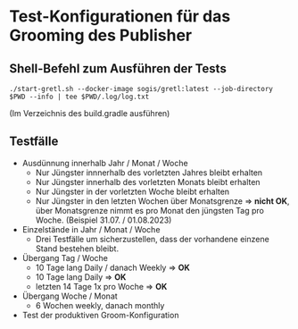 # Test-Konfigurationen für das Grooming des Publisher

## Shell-Befehl zum Ausführen der Tests

    ./start-gretl.sh --docker-image sogis/gretl:latest --job-directory $PWD --info | tee $PWD/.log/log.txt

(Im Verzeichnis des build.gradle ausführen)

## Testfälle

* Ausdünnung innerhalb Jahr / Monat / Woche
    * Nur Jüngster innnerhalb des vorletzten Jahres bleibt erhalten
    * Nur Jüngster innerhalb des vorletzten Monats bleibt erhalten
    * Nur Jüngster in der vorletzten Woche bleibt erhalten
    * Nur Jüngster in den letzten Wochen über Monatsgrenze => **nicht OK**, über Monatsgrenze nimmt es pro Monat den jüngsten Tag pro Woche. (Beispiel 31.07. / 01.08.2023)
* Einzelstände in Jahr / Monat / Woche
    * Drei Testfälle um sicherzustellen, dass der vorhandene einzene Stand bestehen bleibt.
* Übergang Tag / Woche
    * 10 Tage lang Daily / danach Weekly => **OK**
    * 10 Tage lang Daily => **OK**
    * letzten 14 Tage 1x pro Woche => **OK**
* Übergang Woche / Monat
    * 6 Wochen weekly, danach monthly
* Test der produktiven Groom-Konfiguration
